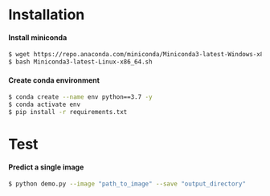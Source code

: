 # Installation

#### Install miniconda

```bash
$ wget https://repo.anaconda.com/miniconda/Miniconda3-latest-Windows-x86_64.exe
$ bash Miniconda3-latest-Linux-x86_64.sh
```

#### Create conda environment

```bash
$ conda create --name env python==3.7 -y
$ conda activate env
$ pip install -r requirements.txt
```
# Test

#### Predict a single image
```bash
$ python demo.py --image "path_to_image" --save "output_directory"
```


